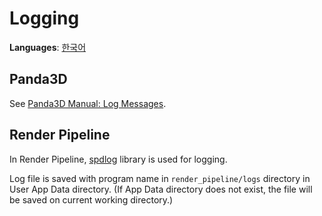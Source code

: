 # Logging
**Languages**: [한국어](ko_kr/logging.md)

## Panda3D
See [Panda3D Manual: Log Messages](https://www.panda3d.org/manual/index.php/Log_Messages).



## Render Pipeline
In Render Pipeline, [spdlog](https://github.com/gabime/spdlog) library is used for logging.

Log file is saved with program name in `render_pipeline/logs` directory in User App Data directory.
(If App Data directory does not exist, the file will be saved on current working directory.)
